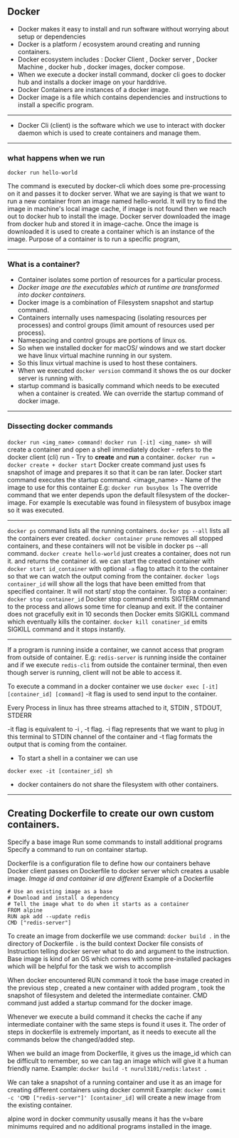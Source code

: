 
## Docker

- Docker makes it easy to install and run software without worrying about setup or dependencies
- Docker is a platform / ecosystem around creating and running containers.
- Docker ecosystem includes : Docker Client , Docker server , Docker Machine , docker hub , docker images, docker compose.
- When we execute a docker install command, docker cli goes to docker hub and installs a docker image on your harddrive.
- Docker Containers are instances of a docker image.
- Docker image is a file which contains dependencies and instructions to install a specific program.
- --
- Docker Cli (client) is the software which we use to interact with docker daemon which is used to create containers and manage them.
- --
### what happens when we run 
```
docker run hello-world
```
The command is executed by docker-cli which does some pre-processing on it and passes it to docker server.
What we are saying is that we want to run a new container from an image named hello-world.
It will try to find the image in machine's local image cache, if image is not found then we reach out to docker hub to install the image.
Docker server downloaded the image from docker hub and stored it in image-cache.
Once the image is downloaded it is used to create a container which is an instance of the image.
Purpose of a container is to run a specific program,

---
### What is a container?

- Container isolates some portion of resources for a particular process.
- *Docker image are the executables which at runtime are transformed into docker containers.*
- Docker image is a combination of Filesystem snapshot and startup command.
- Containers internally uses namespacing (isolating resources per processes) and control groups (limit amount of resources used per process).
- Namespacing and control groups are portions of linux os.
- So when we installed docker for macOS/ windows and we start docker we have linux virtual machine running in our system.
- So this linux virtual machine is used to host these containers.
- When we executed `docker version` command it shows the os our docker server is running with.
- startup command is basically command which needs to be executed when a container is created. We can override the startup command of docker image.
---
### Dissecting docker commands

`docker run <img_name> command!`
`docker run [-it] <img_name> sh` will create a container and open a shell immediately
docker - refers to the docker client (cli)
run - Try to **create** and **run** a container.
`docker run = docker create + docker start`
Docker create command just uses fs snapshot of image and prepares it so that it can be ran later.
Docker start command executes  the startup command.
<image_name> - Name of the image to use for this container
E.g: `docker run busybox ls`
The override command that we enter depends upon the default filesystem of the docker-image.
For example ls executable was found in filesystem of busybox image so it was executed.

---

`docker ps` command lists all the running containers.
`docker ps --all` lists all the containers ever created.
`docker container prune` removes all stopped containers, and these containers will not be visible in docker ps --all command.
`docker create hello-world` just creates a container, does not run it. and returns the container id.
we can start the created container with
`docker start id_container` with optional `-a` flag to attach it to the container so that we can watch the output coming from the container.
`docker logs container_id` will show all the logs that have been emitted from that specified container. It will not start/ stop the container.
To stop a container: `docker stop container_id`
Docker stop command emits SIGTERM command to the process and allows some time for cleanup and exit.
If the container does not gracefully exit in 10 seconds then Docker emits SIGKILL command which eventually kills the container.
`docker kill conatiner_id` emits SIGKILL command and it stops instantly. 

---

 If a program is running inside a container, we cannot access that program from outside of container.
 E.g: `redis-server`  is running inside the container and if we execute `redis-cli` from outside the container terminal, then even though server is running, client will not be able to access it.

To execute a command in a docker container we use 
`docker exec [-it] [container_id] [command]`
-it flag is used to send input to the container.

Every Process in linux has three streams attached to it, STDIN , STDOUT, STDERR

-it flag is equivalent to -i , -t flag.
-i flag represents that we want to plug in this terminal to STDIN channel of the container and -t flag formats the output that is coming from the container.

- To start a shell in a container we can use
```
docker exec -it [container_id] sh
```
-  docker containers do not share the filesystem with other containers.

---

## Creating Dockerfile to create our own custom containers.

Specify a base image
Run some commands to install additional programs
Specify a command to run on container startup.

Dockerfile is a configuration file to define how our containers behave
Docker client passes on Dockerfile to docker server which creates a usable image.
*Image id and container id are different*
Example of a Dockerfile
```docker
# Use an existing image as a base
# Download and install a dependency
# Tell the image what to do when it starts as a container
FROM alpine
RUN apk add --update redis
CMD ["redis-server"]
```
To create an image from dockerfile we use command:
`docker build .` in the directory of Dockerfile
`.` is the build context
Docker file consists of Instruction telling docker server what to do and argument to the instruction.
Base image is kind of an OS which comes with some pre-installed packages which will be helpful for the task we wish to accomplish

When docker encountered RUN command it took the base image created in the previous step , created a new container with added program , took the snapshot of filesystem and deleted the intermediate container.
CMD command just added a startup command for the docker image.

Whenever we execute a build command it checks the cache if any intermediate container with the same steps is found it uses it.
The order of steps in dockerfile is extremely important, as it needs to execute all the commands below the changed/added step.

When we build an image from Dockerfile, it gives us the image_id which can be difficult to remember, so we can tag an image which will give it a human friendly name.
Example:
`docker build -t nurul3101/redis:latest .`  

We can take a snapshot of a running container and use it as an image for creating different containers using docker commit
Example:
`docker commit -c 'CMD ["redis-server"]' [container_id]`
will create a new image from the existing container.

alpine word in docker community ususally means it has the v=bare minimums required and no additional programs installed in the image.
<!--stackedit_data:
eyJoaXN0b3J5IjpbNjE5MzIyNDk1LDIwMTM4NTI5MjQsMTM1OD
QyMzM4MywtMTUyMjIwNjU1MiwxNTc0MjYwMDQ5LC01MjYxMDcx
NjEsLTE1MTA2NTIyOSwtMzU5OTk4MzgsLTY5ODI0MDE5Miw4MT
AzOTA3MzIsMzg4NDI3MjcwLC05NDU4Mjg0NTEsLTIxMTUwNTA0
MzUsLTE1MzgzMDQ4MDcsLTk3MzgyMzQ2MywtNDg1OTM5NDc0LD
c3MzU4Nzg2NSwtOTU5NjU0NDIzXX0=
-->
